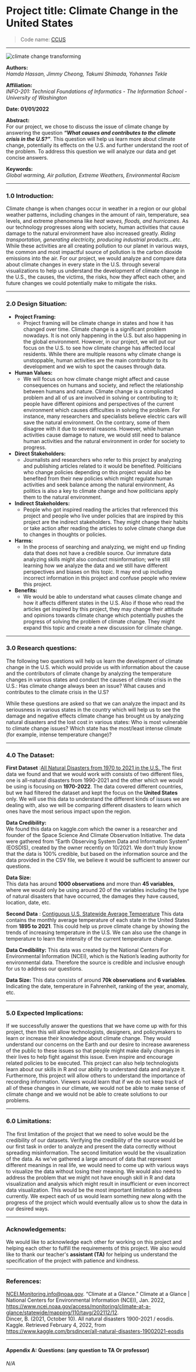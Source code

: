 # Project title: Climate Change in the United States
> Code name: [CCUS](https://github.com/info-201a-wi22/final-project-starter-JimmyC7834)
---
![climate change transforming](https://cangeo-media-library.s3.amazonaws.com/s3fs-public/styles/web_article_slider_image/public/images/web_articles/article_images/5392/climate_change_header.jpg?itok=AlQyQbxj)

**Authors:**   
_Hamda Hassan, Jimmy Cheong, Takumi Shimada, Yohannes Tekle_   

**Affiliation:**  
_INFO-201: Technical Foundations of Informatics - The Information School - University of Washington_

**Date: 01/01/2022**

**Abstract:**  
For our project, we chose to discuss the issue of climate change by answering the question _**“What causes and contributes to the climate crisis in the U.S?”**_. This question will help us learn more about climate change, potentially its effects on the U.S. and further understand the root of the problem. To address this question we will analyze our data and get concise answers.

**Keywords:**  
_Global warming, Air pollution, Extreme Weathers, Environmental Racism_

---

### **1.0 Introduction:**

Climate change is when changes occur in weather in a region or our global weather patterns, including changes in the amount of rain, temperature, sea levels, and extreme phenomena like _heat waves, floods, and hurricanes_. As our technology progresses along with society, human activities that cause damage to the natural environment have also increased greatly. _Riding transportation, generating electricity, producing industrial products…etc_. While these activities are all creating pollution to our planet in various ways, the common and most impactful source of pollution is the carbon dioxide emissions into the air. For our project, we would analyze and compare data about climate changes in every state in the U.S. through several visualizations to help us understand the development of climate change in the U.S., the causes, the victims, the risks, how they affect each other, and future changes we could potentially make to mitigate the risks. 

---
### **2.0 Design Situation:** 
- **Project Framing:** 
  - Project framing will be climate change in states and how it has changed over time. Climate change is a significant problem nowadays. It is not only happening in the U.S. but also happening in the global environment. However, in our project, we will put our focus on the U.S. to see how climate change has affected local residents. While there are multiple reasons why climate change is unstoppable, human activities are the main contributor to its development and we wish to spot the causes through data.  
- **Human Values:** 
  - We will focus on how climate change might affect and cause consequences on humans and society, and reflect the relationship between humans and nature. Climate change is a complicated problem and all of us are involved in solving or contributing to it; people have different opinions and perspectives of the current environment which causes difficulties in solving the problem. For instance, many researchers and specialists believe electric cars will save the natural environment. On the contrary, some of them disagree with it due to several reasons. However, while human activities cause damage to nature, we would still need to balance human activities and the natural environment in order for society to progress.
- **Direct Stakeholders:** 
  - Journalists and researchers who refer to this project by analyzing and publishing articles related to it would be benefited. Politicians who change policies depending on this project would also be benefited from their new policies which might regulate human activities and seek balance among the natural environment, As politics is also a key to climate change and how politicians apply them to the natural environment.
- **Indirect Stakeholders:** 
  - People who got inspired reading the articles that referenced this project and people who live under policies that are inspired by this project are the indirect stakeholders. They might change their habits or take action after reading the articles to solve climate change due to changes in thoughts or policies. 
- **Harms:** 
  - In the process of searching and analyzing, we might end up finding data that does not have a credible source. Our immature data analyzing skills might also conduct misinformation; we’re still learning how we analyze the data and we still have different perspectives and biases on this topic. It may end up including incorrect information in this project and confuse people who review this project.
- **Benefits:** 
  - We would be able to understand what causes climate change and how it affects different states in the U.S. Also if those who read the articles get inspired by this project, they may change their attitude and opinions towards climate change which potentially pushes the progress of solving the problem of climate change. They might expand this topic and create a new discussion for climate change.

---
### **3.0 Research questions:**  
The following two questions will help us learn the development of climate change in the U.S. which would provide us with information about the cause and the contributors of climate change by analyzing the temperature changes in various states and conduct the causes of climate crisis in the U.S.:
Has climate change always been an issue?
What causes and contributes to the climate crisis in the U.S? 

While these questions are asked so that we can analyze the impact and its seriousness in various states in the country which will help us to see the damage and negative effects climate change has brought us by analyzing natural disasters and the lost cost in various states:
Who is most vulnerable to climate change issues?
Which state has the most/least intense climate (for example, intense temperature change)?

---
### **4.0 The Dataset:**

**First Dataset** :[All Natural Disasters from 1970 to 2021 in the U.S.
](https://www.kaggle.com/brsdincer/all-natural-disasters-19002021-eosdis)
The first data we found and that we would work with consists of two different files, one is all-natural disasters from 1990-2021 and the other which we would be using is focusing on **1970-2022**. The data covered different countries, but we had filtered the dataset and kept the focus on the **United States** only. We will use this data to understand the different kinds of issues we are dealing with, also we will be comparing different disasters to learn which ones have the most serious impact upon the region.

**Data Credibility:**  
We found this data on kaggle.com which the owner is a researcher and founder of the Space Science And Climate Observation Initiative. The data were gathered from “Earth Observing System Data and Information System” (EOSDIS), created by the owner recently on 10/2021. We don’t truly know that the data is 100% credible, but based on the information source and the data provided in the CSV file, we believe it would be sufficient to answer our questions. 

**Data Size:**  
This data has around **1000 observations** and more than **45 variables**, where we would only be using around 20 of the variables including the type of natural disasters that have occurred, the damages they have caused, location, date, etc. 


**Second Data** : [Contiguous U.S. Statewide Average Temperature](https://www.ncei.noaa.gov/access/monitoring/climate-at-a-glance/statewide/mapping/110/tavg/202112/12)
This data contains the monthly average temperature of each state in the United States from **1895 to 2021**. This could help us prove climate change by showing the trends of increasing temperature in the U.S. We can also use the change in temperature to learn the intensity of the current temperature change.

**Data Credibility:**
This data was created by the National Centers For Environmental Information (NCEI), which is the Nation’s leading authority for environmental data. Therefore the source is credible and inclusive enough for us to address our questions.


**Data Size:**
This data consists of around **70k observations** and **6 variables**. Indicating the date, temperature in Fahrenheit, ranking of the year, anomaly, etc.

---
### **5.0 Expected Implications:**  
If we successfully answer the questions that we have come up with for this project, then this will allow technologists, designers, and policymakers to learn or increase their knowledge about climate change. They would understand our concerns on the Earth and our desire to increase awareness of the public to these issues so that people might make daily changes in their lives to help fight against this issue. Even inspire and encourage related policies to be executed. This project can also help technologists learn about our skills in R and our ability to understand data and analyze it. Furthermore, this project will allow others to understand the importance of recording information. Viewers would learn that if we do not keep track of all of these changes in our climate, we would not be able to make sense of climate change and we would not be able to create solutions to our problems.


---
### **6.0 Limitations:**  
The first limitation of the project that we need to solve would be the credibility of our datasets. Verifying the credibility of the source would be our first task in order to analyze and present the data correctly without spreading misinformation. The second limitation would be the visualization of the data. As we've gathered a large amount of data that represent different meanings in real life, we would need to come up with various ways to visualize the data without losing their meaning. We would also need to address the problem that we might not have enough skill in R and data visualization and analysis which might result in insufficient or even incorrect data visualization. This would be the most important limitation to address currently. We expect each of us would learn something new along with the progress of the project which would eventually allow us to show the data in our desired ways.

---
### **Acknowledgements:**  
We would like to acknowledge each other for working on this project and helping each other to fulfill the requirements of this project. We also would like to thank our teacher's **assistant (TA)** for helping us understand the specification of the project with patience and kindness.  

---
### **References:**  
NCEI.Monitoring.info@noaa.gov. “Climate at a Glance.” Climate at a Glance | National Centers for Environmental Information (NCEI), Jan. 2022, https://www.ncei.noaa.gov/access/monitoring/climate-at-a-glance/statewide/mapping/110/tavg/202112/12.  
Dincer, B. (2021, October 10). All natural disasters 1900-2021 / eosdis. Kaggle. Retrieved February 4, 2022, from https://www.kaggle.com/brsdincer/all-natural-disasters-19002021-eosdis 

---
#### **Appendix A: Questions: (any question to TA Or professor)**  
_N/A_



